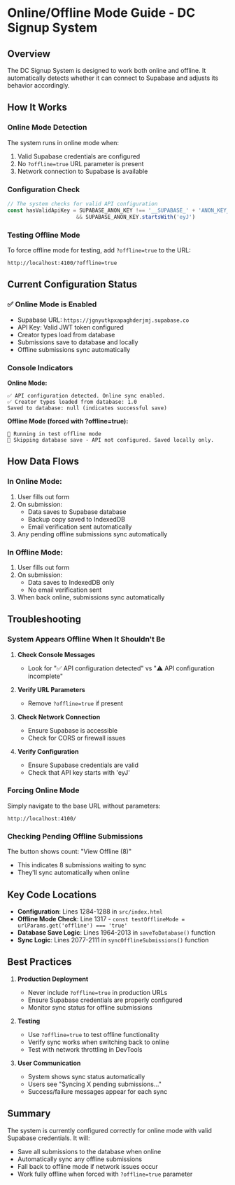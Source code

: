 # Online/Offline Mode Guide - DC Signup System

## Overview
The DC Signup System is designed to work both online and offline. It automatically detects whether it can connect to Supabase and adjusts its behavior accordingly.

## How It Works

### Online Mode Detection
The system runs in online mode when:
1. Valid Supabase credentials are configured
2. No `?offline=true` URL parameter is present
3. Network connection to Supabase is available

### Configuration Check
```javascript
// The system checks for valid API configuration
const hasValidApiKey = SUPABASE_ANON_KEY !== '__SUPABASE_' + 'ANON_KEY__' 
                      && SUPABASE_ANON_KEY.startsWith('eyJ')
```

### Testing Offline Mode
To force offline mode for testing, add `?offline=true` to the URL:
```
http://localhost:4100/?offline=true
```

## Current Configuration Status

### ✅ Online Mode is Enabled
- Supabase URL: `https://jgnyutkpxapaghderjmj.supabase.co`
- API Key: Valid JWT token configured
- Creator types load from database
- Submissions save to database and locally
- Offline submissions sync automatically

### Console Indicators

**Online Mode:**
```
✅ API configuration detected. Online sync enabled.
✅ Creator types loaded from database: 1.0
Saved to database: null (indicates successful save)
```

**Offline Mode (forced with ?offline=true):**
```
🧪 Running in test offline mode
💾 Skipping database save - API not configured. Saved locally only.
```

## How Data Flows

### In Online Mode:
1. User fills out form
2. On submission:
   - Data saves to Supabase database
   - Backup copy saved to IndexedDB
   - Email verification sent automatically
3. Any pending offline submissions sync automatically

### In Offline Mode:
1. User fills out form
2. On submission:
   - Data saves to IndexedDB only
   - No email verification sent
3. When back online, submissions sync automatically

## Troubleshooting

### System Appears Offline When It Shouldn't Be

1. **Check Console Messages**
   - Look for "✅ API configuration detected" vs "⚠️ API configuration incomplete"

2. **Verify URL Parameters**
   - Remove `?offline=true` if present

3. **Check Network Connection**
   - Ensure Supabase is accessible
   - Check for CORS or firewall issues

4. **Verify Configuration**
   - Ensure Supabase credentials are valid
   - Check that API key starts with 'eyJ'

### Forcing Online Mode
Simply navigate to the base URL without parameters:
```
http://localhost:4100/
```

### Checking Pending Offline Submissions
The button shows count: "View Offline (8)"
- This indicates 8 submissions waiting to sync
- They'll sync automatically when online

## Key Code Locations

- **Configuration**: Lines 1284-1288 in `src/index.html`
- **Offline Mode Check**: Line 1317 - `const testOfflineMode = urlParams.get('offline') === 'true'`
- **Database Save Logic**: Lines 1964-2013 in `saveToDatabase()` function
- **Sync Logic**: Lines 2077-2111 in `syncOfflineSubmissions()` function

## Best Practices

1. **Production Deployment**
   - Never include `?offline=true` in production URLs
   - Ensure Supabase credentials are properly configured
   - Monitor sync status for offline submissions

2. **Testing**
   - Use `?offline=true` to test offline functionality
   - Verify sync works when switching back to online
   - Test with network throttling in DevTools

3. **User Communication**
   - System shows sync status automatically
   - Users see "Syncing X pending submissions..."
   - Success/failure messages appear for each sync

## Summary

The system is currently configured correctly for online mode with valid Supabase credentials. It will:
- Save all submissions to the database when online
- Automatically sync any offline submissions
- Fall back to offline mode if network issues occur
- Work fully offline when forced with `?offline=true` parameter